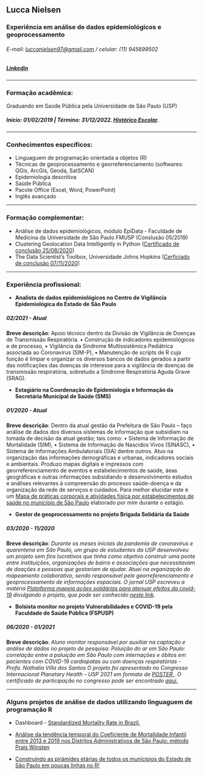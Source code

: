 ## Lucca Nielsen
### Experiência em análise de dados epidemiológicos e geoprocessamento
###### E-mail: luccanielsen97@gmail.com     /     celular: (11) 945699502
##### [Linkedin](https://www.linkedin.com/in/lucca-nielsen-53b2a9181/)
___

### Formação acadêmica:
Graduando em Saúde Pública pela Universidade de São Paulo (USP)<br> 
<h5> Início: 01/02/2019 | Término: 31/12/2022. <a href="https://github.com/Luccan97/Curriculo/blob/main/historicoescolarListar.pdf" target="_blank">Histórico Escolar</a>. </h5>

___


### Conhecimentos específicos:

- Linguaguem de programação orientada a objetos (R)
- Técnicas de geoprocessamento e georreferenciamento (softwares: QGis, ArcGis, Geoda, SatSCAN)
- Epidemiologia descritiva
- Saúde Pública
- Pacote Office (Excel, Word, PowerPoint)
- Inglês avançado

___


### Formação complementar:
- Análise de dados epidemiológicos, módulo EpiData - Faculdade de Medicina da Universidade de São Paulo FMUSP (Conslusão 05/2019)
- Clustering Geolocation Data Intelligently in Python ([Certificado de conclusão 25/08/2020](https://www.coursera.org/account/accomplishments/certificate/W6BD8XHJXX3Y))
- The Data Scientist’s Toolbox, Universidade Johns Hopkins ([Cerficiado de conclusão 07/11/2020](https://www.coursera.org/account/accomplishments/verify/HGXFJNW43WQZ))

---

### Experiência profissional:

- **Analista de dados epidemiológicos no Centro de Vigilância Epidemiológica do Estado de São Paulo**
##### 02/2021 - Atual
**Breve descrição**: Apoio técnico dentro da Divisão de Vigilância de Doenças de Transmissão Respiratória.
• Construção de indicadores epidemiológicos e de processo,
•	Vigilância da Sindrome Multissistêmica Pediátrica associada ao Coronavírus (SIM-P), 
•	Manutenção de scripts de R cuja função é limpar e organizar os diversos bancos de dados gerados a partir das notificações das doenças de interesse para a vigilância de doenças de transmissão respiratória, sobretudo a Síndrome Respiratória Aguda Grave (SRAG). 


- **Estagiário na Coordenação de Epidemiologia e Informação da Secretária Municipal de Saúde (SMS)**
##### 01/2020 - Atual
**Breve descrição**: Dentro da atual gestão da Prefeitura de São Paulo – faço análise de dados dos diversos sistemas de informação que subsidiam na tomada de decisão da atual gestão; tais como:
•	Sistema de Informação de Mortalidade (SIM),
•	Sistema de Informação de Nascidos Vivos (SINASC), 
•	Sistema de Informações Ambulatoriais (SIA) dentre outros.
Atuo na organização das informações demográficas e urbanas, indicadores sociais e ambientais. Produzo mapas digitais e impressos com georreferenciamento de eventos e estabelecimentos de saúde, áeas geográficas e outras informações subsidiando e desenvolvimento estudos e análises relevantes à compreensão do processo saúde-doença e da organização da rede de serviços e cuidados. Para melhor elucidar este é um <a href="https://github.com/Luccan97/Curriculo/blob/main/Mapa_praticas_corporais.pdf" target="_blank"> Mapa de práticas corporais e atividades física por estabelecimentos de saúde no município de São Paulo</a> elaborado por mim durante o estágio.


- **Gestor de geoprocessamento no projeto Brigada Solidária da Saúde**
##### 03/2020 - 11/2020
 **Breve descrição**: *Durante os meses iniciais da pandemia de coronavírus e quarentena em São Paulo, um grupo de estudantes da USP desenvolveu um projeto sem fins lucrativos que tinha como objetivo construir uma ponte entre instituições, organizações de bairro e associações que necessitavam de doações e pessoas que gostariam de ajudar. Atuei na organização do mapeamento colaborativo, sendo responsável pelo georreferenciamento e geoprocessamento de informações espaciais. O jornal USP escreveu a matéria [Plataforma mapeia ações solidárias para atenuar efeitos da covid-19](https://jornal.usp.br/universidade/plataforma-mapeia-acoes-solidarias-para-atenuar-efeitos-da-covid-19/) divulgando o projeto, que pode ser conhecido [neste link](https://brigadasolidariadasaude.com/pt_br/sobre/).*

- **Bolsista monitor no projeto Vulnerabilidades e COVID-19 pela Faculdade de Saúde Pública (FSPUSP)**
##### 06/2020 - 01/2021
 **Breve descrição**: *Aluno monitor responsável por auxiliar na captação e análise de dados no projeto de pesquisa: Poluição do ar  em São Paulo: correlação entre a poluição em São Paulo com internações e óbitos em pacientes com COVID-19 cardiopatas ou com doenças respiratórias - Profa. Nathalia Villa dos Santos
O projeto foi apresentado no Congresso Internacional Planetary Health - USP 2021 em formato de <a href="https://github.com/Luccan97/Curriculo/blob/main/POSTER LUCCA.pptx (1).pdf" target="_blank"> POSTER </a>. O certificado de participação no congresso pode ser encontrado  <a href="https://github.com/Luccan97/Curriculo/blob/main/imgdocemi.pdf" target="_blank"> aqui.</a>*


---

### Alguns projetos de análise de dados utilizando linguaguem de programação R

- Dashboard - [Standardized Mortality Rate in Brazil.](https://6c6yvn-lucca0nielsen.shinyapps.io/StandardizedMortality_Brazil/)

- [Análise da tendência temporal do Coeficiente de Mortalidade Infantil entre 2013 e 2019 nos Distritos Administrativos de São Paulo: método Prais Winsten](https://luccan97.github.io/Prais_Winsten/)

- [Construindo as pirâmides etárias de todos os municípios do Estado de São Paulo em poucas linhas no R!](https://luccan97.github.io/Piramides_Etarias/)

